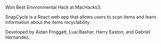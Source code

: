 Won Best Environmental Hack at MacHacks3.

SnapCycle is a React web app that allows users to scan items and learn information about the items recyclability.

Developed by Aidan Froggatt, Luai Bashar, Harry Easton, and Gabriel Hernandez.
